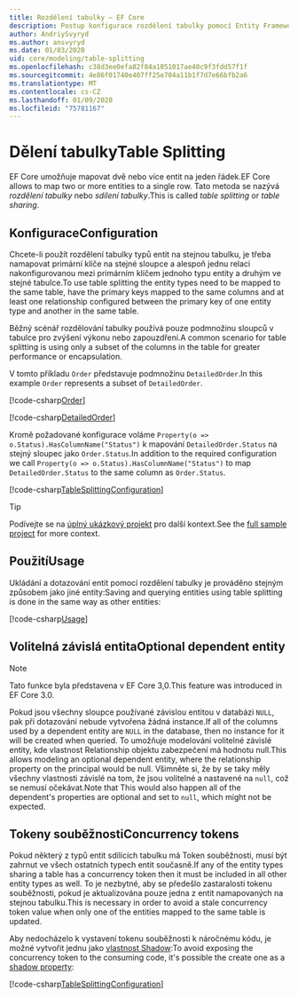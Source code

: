```yaml
---
title: Rozdělení tabulky – EF Core
description: Postup konfigurace rozdělení tabulky pomocí Entity Framework Core
author: AndriySvyryd
ms.author: ansvyryd
ms.date: 01/03/2020
uid: core/modeling/table-splitting
ms.openlocfilehash: c38d3ee0efa82f84a1051017ae40c9f3fdd57f1f
ms.sourcegitcommit: 4e86f01740e407ff25e704a11b1f7d7e66bfb2a6
ms.translationtype: MT
ms.contentlocale: cs-CZ
ms.lasthandoff: 01/09/2020
ms.locfileid: "75781167"
---
```

# <a name="table-splitting"></a><span data-ttu-id="757c9-103">Dělení tabulky</span><span class="sxs-lookup"><span data-stu-id="757c9-103">Table Splitting</span></span>

<span data-ttu-id="757c9-104">EF Core umožňuje mapovat dvě nebo více entit na jeden řádek.</span><span class="sxs-lookup"><span data-stu-id="757c9-104">EF Core allows to map two or more entities to a single row.</span></span> <span data-ttu-id="757c9-105">Tato metoda se nazývá _rozdělení tabulky_ nebo _sdílení tabulky_.</span><span class="sxs-lookup"><span data-stu-id="757c9-105">This is called _table splitting_ or _table sharing_.</span></span>

## <a name="configuration"></a><span data-ttu-id="757c9-106">Konfigurace</span><span class="sxs-lookup"><span data-stu-id="757c9-106">Configuration</span></span>

<span data-ttu-id="757c9-107">Chcete-li použít rozdělení tabulky typů entit na stejnou tabulku, je třeba namapovat primární klíče na stejné sloupce a alespoň jednu relaci nakonfigurovanou mezi primárním klíčem jednoho typu entity a druhým ve stejné tabulce.</span><span class="sxs-lookup"><span data-stu-id="757c9-107">To use table splitting the entity types need to be mapped to the same table, have the primary keys mapped to the same columns and at least one relationship configured between the primary key of one entity type and another in the same table.</span></span>

<span data-ttu-id="757c9-108">Běžný scénář rozdělování tabulky používá pouze podmnožinu sloupců v tabulce pro zvýšení výkonu nebo zapouzdření.</span><span class="sxs-lookup"><span data-stu-id="757c9-108">A common scenario for table splitting is using only a subset of the columns in the table for greater performance or encapsulation.</span></span>

<span data-ttu-id="757c9-109">V tomto příkladu `Order` představuje podmnožinu `DetailedOrder`.</span><span class="sxs-lookup"><span data-stu-id="757c9-109">In this example `Order` represents a subset of `DetailedOrder`.</span></span>

[!code-csharp[Order](../../../samples/core/Modeling/TableSplitting/Order.cs?name=Order)]

[!code-csharp[DetailedOrder](../../../samples/core/Modeling/TableSplitting/DetailedOrder.cs?name=DetailedOrder)]

<span data-ttu-id="757c9-110">Kromě požadované konfigurace voláme `Property(o => o.Status).HasColumnName("Status")` k mapování `DetailedOrder.Status` na stejný sloupec jako `Order.Status`.</span><span class="sxs-lookup"><span data-stu-id="757c9-110">In addition to the required configuration we call `Property(o => o.Status).HasColumnName("Status")` to map `DetailedOrder.Status` to the same column as `Order.Status`.</span></span>

[!code-csharp[TableSplittingConfiguration](../../../samples/core/Modeling/TableSplitting/TableSplittingContext.cs?name=TableSplitting)]

> [!TIP]
> <span data-ttu-id="757c9-111">Podívejte se na [úplný ukázkový projekt](https://github.com/aspnet/EntityFramework.Docs/tree/master/samples/core/Modeling/TableSplitting) pro další kontext.</span><span class="sxs-lookup"><span data-stu-id="757c9-111">See the [full sample project](https://github.com/aspnet/EntityFramework.Docs/tree/master/samples/core/Modeling/TableSplitting) for more context.</span></span>

## <a name="usage"></a><span data-ttu-id="757c9-112">Použití</span><span class="sxs-lookup"><span data-stu-id="757c9-112">Usage</span></span>

<span data-ttu-id="757c9-113">Ukládání a dotazování entit pomocí rozdělení tabulky je prováděno stejným způsobem jako jiné entity:</span><span class="sxs-lookup"><span data-stu-id="757c9-113">Saving and querying entities using table splitting is done in the same way as other entities:</span></span>

[!code-csharp[Usage](../../../samples/core/Modeling/TableSplitting/Program.cs?name=Usage)]

## <a name="optional-dependent-entity"></a><span data-ttu-id="757c9-114">Volitelná závislá entita</span><span class="sxs-lookup"><span data-stu-id="757c9-114">Optional dependent entity</span></span>

> [!NOTE]
> <span data-ttu-id="757c9-115">Tato funkce byla představena v EF Core 3,0.</span><span class="sxs-lookup"><span data-stu-id="757c9-115">This feature was introduced in EF Core 3.0.</span></span>

<span data-ttu-id="757c9-116">Pokud jsou všechny sloupce používané závislou entitou v databázi `NULL`, pak při dotazování nebude vytvořena žádná instance.</span><span class="sxs-lookup"><span data-stu-id="757c9-116">If all of the columns used by a dependent entity are `NULL` in the database, then no instance for it will be created when queried.</span></span> <span data-ttu-id="757c9-117">To umožňuje modelování volitelné závislé entity, kde vlastnost Relationship objektu zabezpečení má hodnotu null.</span><span class="sxs-lookup"><span data-stu-id="757c9-117">This allows modeling an optional dependent entity, where the relationship property on the principal would be null.</span></span> <span data-ttu-id="757c9-118">Všimněte si, že by se taky měly všechny vlastnosti závislé na tom, že jsou volitelné a nastavené na `null`, což se nemusí očekávat.</span><span class="sxs-lookup"><span data-stu-id="757c9-118">Note that This would also happen all of the dependent's properties are optional and set to `null`, which might not be expected.</span></span>

## <a name="concurrency-tokens"></a><span data-ttu-id="757c9-119">Tokeny souběžnosti</span><span class="sxs-lookup"><span data-stu-id="757c9-119">Concurrency tokens</span></span>

<span data-ttu-id="757c9-120">Pokud některý z typů entit sdílících tabulku má Token souběžnosti, musí být zahrnut ve všech ostatních typech entit současně.</span><span class="sxs-lookup"><span data-stu-id="757c9-120">If any of the entity types sharing a table has a concurrency token then it must be included in all other entity types as well.</span></span> <span data-ttu-id="757c9-121">To je nezbytné, aby se předešlo zastaralosti tokenu souběžnosti, pokud je aktualizována pouze jedna z entit namapovaných na stejnou tabulku.</span><span class="sxs-lookup"><span data-stu-id="757c9-121">This is necessary in order to avoid a stale concurrency token value when only one of the entities mapped to the same table is updated.</span></span>

<span data-ttu-id="757c9-122">Aby nedocházelo k vystavení tokenu souběžnosti k náročnému kódu, je možné vytvořit jednu jako [vlastnost Shadow](xref:core/modeling/shadow-properties):</span><span class="sxs-lookup"><span data-stu-id="757c9-122">To avoid exposing the concurrency token to the consuming code, it's possible the create one as a [shadow property](xref:core/modeling/shadow-properties):</span></span>

[!code-csharp[TableSplittingConfiguration](../../../samples/core/Modeling/TableSplitting/TableSplittingContext.cs?name=ConcurrencyToken&highlight=2)]

